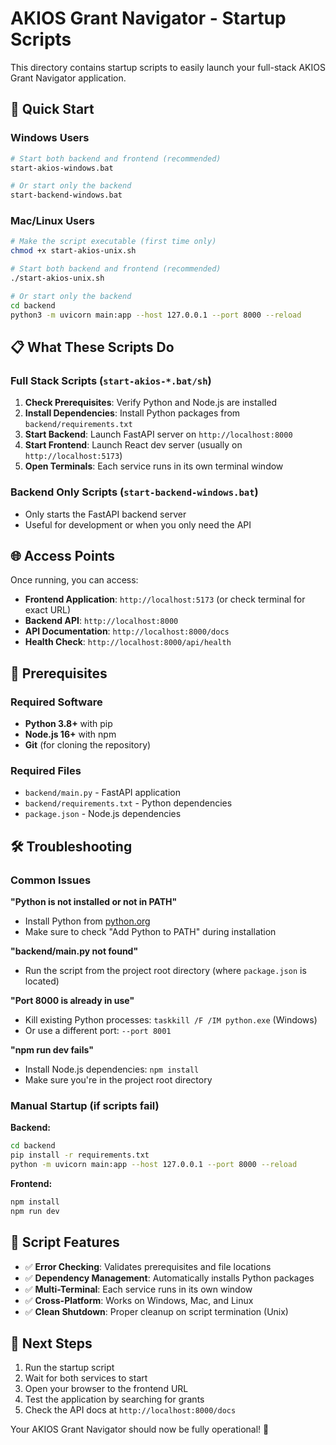 # AKIOS Grant Navigator - Startup Scripts

This directory contains startup scripts to easily launch your full-stack AKIOS Grant Navigator application.

## 🚀 Quick Start

### Windows Users
```bash
# Start both backend and frontend (recommended)
start-akios-windows.bat

# Or start only the backend
start-backend-windows.bat
```

### Mac/Linux Users
```bash
# Make the script executable (first time only)
chmod +x start-akios-unix.sh

# Start both backend and frontend (recommended)
./start-akios-unix.sh

# Or start only the backend
cd backend
python3 -m uvicorn main:app --host 127.0.0.1 --port 8000 --reload
```

## 📋 What These Scripts Do

### Full Stack Scripts (`start-akios-*.bat/sh`)
1. **Check Prerequisites**: Verify Python and Node.js are installed
2. **Install Dependencies**: Install Python packages from `backend/requirements.txt`
3. **Start Backend**: Launch FastAPI server on `http://localhost:8000`
4. **Start Frontend**: Launch React dev server (usually on `http://localhost:5173`)
5. **Open Terminals**: Each service runs in its own terminal window

### Backend Only Scripts (`start-backend-windows.bat`)
- Only starts the FastAPI backend server
- Useful for development or when you only need the API

## 🌐 Access Points

Once running, you can access:

- **Frontend Application**: `http://localhost:5173` (or check terminal for exact URL)
- **Backend API**: `http://localhost:8000`
- **API Documentation**: `http://localhost:8000/docs`
- **Health Check**: `http://localhost:8000/api/health`

## 🔧 Prerequisites

### Required Software
- **Python 3.8+** with pip
- **Node.js 16+** with npm
- **Git** (for cloning the repository)

### Required Files
- `backend/main.py` - FastAPI application
- `backend/requirements.txt` - Python dependencies
- `package.json` - Node.js dependencies

## 🛠️ Troubleshooting

### Common Issues

**"Python is not installed or not in PATH"**
- Install Python from [python.org](https://python.org)
- Make sure to check "Add Python to PATH" during installation

**"backend/main.py not found"**
- Run the script from the project root directory (where `package.json` is located)

**"Port 8000 is already in use"**
- Kill existing Python processes: `taskkill /F /IM python.exe` (Windows)
- Or use a different port: `--port 8001`

**"npm run dev fails"**
- Install Node.js dependencies: `npm install`
- Make sure you're in the project root directory

### Manual Startup (if scripts fail)

**Backend:**
```bash
cd backend
pip install -r requirements.txt
python -m uvicorn main:app --host 127.0.0.1 --port 8000 --reload
```

**Frontend:**
```bash
npm install
npm run dev
```

## 📝 Script Features

- ✅ **Error Checking**: Validates prerequisites and file locations
- ✅ **Dependency Management**: Automatically installs Python packages
- ✅ **Multi-Terminal**: Each service runs in its own window
- ✅ **Cross-Platform**: Works on Windows, Mac, and Linux
- ✅ **Clean Shutdown**: Proper cleanup on script termination (Unix)

## 🎯 Next Steps

1. Run the startup script
2. Wait for both services to start
3. Open your browser to the frontend URL
4. Test the application by searching for grants
5. Check the API docs at `http://localhost:8000/docs`

Your AKIOS Grant Navigator should now be fully operational! 🎉 